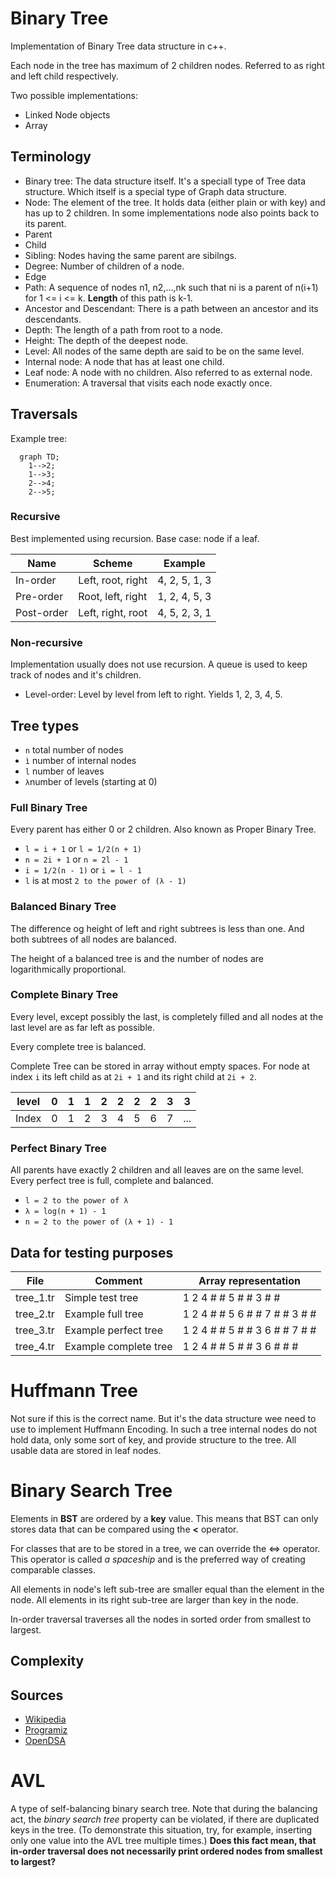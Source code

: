 # Binary Tree

Implementation of Binary Tree data structure in c++.

Each node in the tree has maximum of 2 children nodes. Referred to as right and left child respectively.

Two possible implementations:
- Linked Node objects
- Array

## Terminology

- Binary tree: The data structure itself. It's a speciall type of Tree data structure. Which itself is a special type of Graph data structure.
- Node: The element of the tree. It holds data (either plain or with key) and has up to 2 children. In some implementations node also points back to its parent.
- Parent
- Child
- Sibling: Nodes having the same parent are sibilngs.
- Degree: Number of children of a node.
- Edge
- Path: A sequence of nodes n1, n2,...,nk such that ni is a parent of n(i+1) for 1 <= i <= k. **Length** of this path is k-1.
- Ancestor and Descendant: There is a path between an ancestor and its descendants.
- Depth: The length of a path from root to a node.
- Height: The depth of the deepest node.
- Level: All nodes of the same depth are said to be on the same level.
- Internal node: A node that has at least one child.
- Leaf node: A node with no children. Also referred to as external node.
- Enumeration: A traversal that visits each node exactly once.

## Traversals

Example tree:
```mermaid
  graph TD;
    1-->2;
    1-->3;
    2-->4;
    2-->5;
```

### Recursive

Best implemented using recursion. Base case: node if a leaf.

| Name       | Scheme            | Example       |
|------------|-------------------|---------------|
| In-order   | Left, root, right | 4, 2, 5, 1, 3 |
| Pre-order  | Root, left, right | 1, 2, 4, 5, 3 |
| Post-order | Left, right, root | 4, 5, 2, 3, 1 |


### Non-recursive

Implementation usually does not use recursion. A queue is used to keep track of nodes and it's children.

- Level-order: Level by level from left to right. Yields 1, 2, 3, 4, 5.

## Tree types

- `n` total number of nodes
- `ì` number of internal nodes
- `l` number of leaves
- `λ`number of levels (starting at 0)

### Full Binary Tree

Every parent has either 0 or 2 children. Also known as Proper Binary Tree.

- `l = i + 1` or `l = 1/2(n + 1)`
- `n = 2i + 1` or `n = 2l - 1`
- `i = 1/2(n - 1)` or `i = l - 1`
- `l` is at most `2 to the power of (λ - 1)`

### Balanced Binary Tree

The difference og height of left and right subtrees is less than one. And both subtrees of all nodes are balanced.

The height of a balanced tree is and the number of nodes are logarithmically proportional.

### Complete Binary Tree

Every level, except possibly the last, is completely filled and all nodes at the last level are as far left as possible.

Every complete tree is balanced.

Complete Tree can be stored in array without empty spaces. For node at index `i` its left child as at `2i + 1` and its right child at `2i + 2`.

| level | 0 | 1 | 1 | 2 | 2 | 2 | 2 | 3 | 3   |
|-------|---|---|---|---|---|---|---|---|-----|
| Index | 0 | 1 | 2 | 3 | 4 | 5 | 6 | 7 | ... |

### Perfect Binary Tree

All parents have exactly 2 children and all leaves are on the same level. Every perfect tree is full, complete and balanced.

- `l = 2 to the power of λ`
- `λ = log(n + 1) - 1`
- `n = 2 to the power of (λ + 1) - 1`

## Data for testing purposes

| File     | Comment               | Array representation          |
|----------|-----------------------|-------------------------------|
|tree_1.tr | Simple test tree      | 1 2 4 # # 5 # # 3 # #         |
|tree_2.tr | Example full tree     | 1 2 4 # # 5 6 # # 7 # # 3 # # |
|tree_3.tr | Example perfect tree  | 1 2 4 # # 5 # # 3 6 # # 7 # # |
|tree_4.tr | Example complete tree | 1 2 4 # # 5 # # 3 6 # # #     |

# Huffmann Tree

Not sure if this is the correct name. But it's the data structure wee need to use to implement Huffmann Encoding. In such a tree internal nodes do not hold data, only some sort of key, and provide structure to the tree. All usable data are stored in leaf nodes.

# Binary Search Tree

Elements in **BST** are ordered by a **key** value. This means that BST can only stores data that can be compared using the **<** operator.

For classes that are to be stored in a tree, we can override the <=> operator. This operator is called *a spaceship* and is the preferred way of creating comparable classes.

 All elements in node's left sub-tree are smaller equal than the element in the node. All elements in its right sub-tree are larger than key in the node.

 In-order traversal traverses all the nodes in sorted order from smallest to largest.

 ## Complexity

 ## Sources

 - [Wikipedia](https://en.wikipedia.org/wiki/Binary_search_tree)
 - [Programiz](https://www.programiz.com/dsa/binary-search-tree)
 - [OpenDSA](https://opendsa-server.cs.vt.edu/ODSA/Books/CS3/html/BST.html)

 # AVL

 A type of self-balancing binary search tree. Note that during the balancing act, the *binary search tree* property can be violated, if there are duplicated keys in the tree. (To demonstrate this situation, try, for example, inserting only one value into the AVL tree multiple times.) **Does this fact mean, that in-order traversal does not necessarily print ordered nodes from smallest to largest?**
